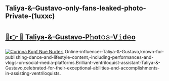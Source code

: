 ## Taliya-&-Gustavo-only-fans​-leaked-photo​-Private-(1uxxc)


# <h2><a href="https://mediaupload.pro?title=Taliya-&-Gustavo&ref=git">🔗👉 🔴 Taliya-&-Gustavo-P𝚑ot𝚘𝚜-V𝚒d𝚎o</a></h2>

[![Corinna Kopf Nue Nu𝚍e𝚜](https://i.imgur.com/0qMVB7G.gif)](https://mediaupload.pro?title=Taliya-&-Gustavo&ref=git)
Online-influencer-Taliya-&-Gustavo,known-for-publishing-dance-and-lifestyle-content,-including-performances-and-vlogs-on-social-media-platforms.Brilliant-ventriloquist-assistant-Taliya-&-Gustavo,celebrated-for-their-exceptional-abilities-and-accomplishments-in-assisting-ventriloquists.  